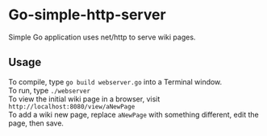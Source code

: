Go-simple-http-server
=====================

Simple Go application uses net/http to serve wiki pages.

Usage
---------------------

To compile, type `go build webserver.go` into a Terminal window.  
To run, type `./webserver`  
To view the initial wiki page in a browser, visit `http://localhost:8080/view/aNewPage`  
To add a wiki new page, replace `aNewPage` with something different, edit the page, then save.